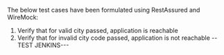 The below test cases have been formulated using RestAssured and WireMock:
1. Verify that for valid city passed, application is reachable
2. Verify that for invalid city code passed, application is not reachable
--TEST JENKINS---
